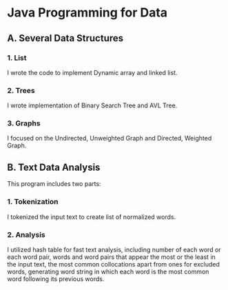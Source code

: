 # Java Programming for Data

## A. Several Data Structures
### 1. List
I wrote the code to implement Dynamic array and linked list.
### 2. Trees
I wrote implementation of Binary Search Tree and AVL Tree.
### 3. Graphs
I focused on the Undirected, Unweighted Graph and Directed, Weighted Graph.

## B. Text Data Analysis
This program includes two parts:
### 1. Tokenization
I tokenized the input text to create list of normalized words.
### 2. Analysis
I utilized hash table for fast text analysis, including number of each word or each word pair, words and word pairs that appear the most or the least in the input text, the most common collocations apart from ones for excluded words, generating word string in which each word is the most common word following its previous words.
